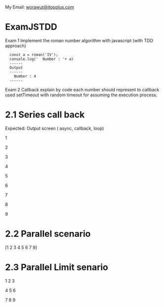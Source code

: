 My Email: worawut@itopplus.com

# ExamJSTDD

Exam 1 Implement the roman number algorithm with javascript
(with TDD approach)
```
  const a = roman('IV');
  console.log('  Number : '+ a)
  ------
  Output
  ------
    Number : 4
  ------
```

Exam 2 Callback explain by code 
each number should represent to callback used setTimeout with random timeout for assuming the execution process. 
# 2.1 Series call back
 Expected: Output screen ( async, callback, loop)

1

2

3

4

5

6

7

8

9


# 2.2 Parallel scenario

[1 2 3 4 5 6 7 9]


# 2.3 Parallel Limit senario

1 2 3

4 5 6

7 8 9


